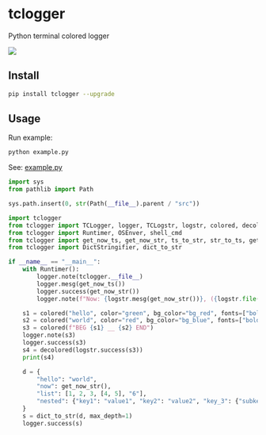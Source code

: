 # tclogger
Python terminal colored logger

![](https://img.shields.io/pypi/v/tclogger?label=tclogger&color=blue&cacheSeconds=60)

## Install
```sh
pip install tclogger --upgrade
```

## Usage

Run example:

```sh
python example.py
```

See: [example.py](./example.py)

```python
import sys
from pathlib import Path

sys.path.insert(0, str(Path(__file__).parent / "src"))

import tclogger
from tclogger import TCLogger, logger, TCLogstr, logstr, colored, decolored
from tclogger import Runtimer, OSEnver, shell_cmd
from tclogger import get_now_ts, get_now_str, ts_to_str, str_to_ts, get_now_ts_str
from tclogger import DictStringifier, dict_to_str

if __name__ == "__main__":
    with Runtimer():
        logger.note(tclogger.__file__)
        logger.mesg(get_now_ts())
        logger.success(get_now_str())
        logger.note(f"Now: {logstr.mesg(get_now_str())}, ({logstr.file(get_now_ts())})")

    s1 = colored("hello", color="green", bg_color="bg_red", fonts=["bold", "blink"])
    s2 = colored("world", color="red", bg_color="bg_blue", fonts=["bold", "underline"])
    s3 = colored(f"BEG {s1} __ {s2} END")
    logger.note(s3)
    logger.success(s3)
    s4 = decolored(logstr.success(s3))
    print(s4)

    d = {
        "hello": "world",
        "now": get_now_str(),
        "list": [1, 2, 3, [4, 5], "6"],
        "nested": {"key1": "value1", "key2": "value2", "key_3": {"subkey": "subvalue"}},
    }
    s = dict_to_str(d, max_depth=1)
    logger.success(s)
```